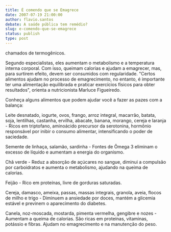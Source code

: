 ```yaml
---
title: É comendo que se Emagrece
date: 2007-07-19 21:00:00
author: flavio.santos
debate: A saúde pública tem remédio?
slug: e-comendo-que-se-emagrece
status: publish 
type: post
---
```


chamados de termogênicos.   

  

  

  

Segundo especialistas, eles aumentam o metabolismo e a temperatura interna corporal. Com isso, queimam calorias e ajudam a emagrecer, mas, para surtirem efeito, devem ser consumidos com regularidade. "Certos alimentos ajudam no processo de emagrecimento, no entanto, é importante ter uma alimentação equilibrada e praticar exercícios físicos para obter resultados", orienta a nutricionista Marluce Figueiredo.   

  

  

  

Conheça alguns alimentos que podem ajudar você a fazer as pazes com a balança:   

  

  

  

Leite desnatado, iogurte, ovos, frango, arroz integral, macarrão, batata, soja, lentilhas, castanha, ervilha, abacate, banana, morango, cereja e laranja - Ricos em triptofano, aminoácido precursor da serotonina, hormônio responsável por inibir o consumo alimentar, intensificando o poder de saciedade.   

  

  

  

Semente de linhaça, salamão, sardinha - Fontes de Ômega 3 eliminam o excesso de líquido e aumentam a energia do organismo.   

  

  

  

Chã verde - Reduz a absorção de açúcares no sangue, diminui a compulsão por carboidratos e aumenta o metabolismo, ajudando na queima de calorias.   

  

  

  

Feijão - Rico em proteínas, livre de gorduras saturadas.   

  

  

  

Cereja, damasco, ameixa, passas, massas integrais, granola, aveia, flocos de milho e trigo - Diminuem a ansiedade por doces, mantém a glicemia estável e previnem o aparecimento do diabetes.   

  

  

  

Canela, noz-moscada, mostarda, pimenta vermelha, gengibre e nozes - Aumentam a queima de calorias. São ricas em proteínas, vitaminas, potássio e fibras. Ajudam no emagrecimento e na manutenção do peso.   

  

  

  

